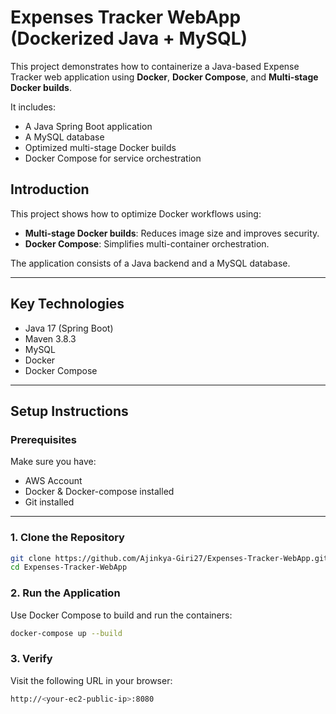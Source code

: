 # Expenses Tracker WebApp (Dockerized Java + MySQL)

This project demonstrates how to containerize a Java-based Expense Tracker web application using **Docker**, **Docker Compose**, and **Multi-stage Docker builds**.

It includes:

- A Java Spring Boot application
- A MySQL database
- Optimized multi-stage Docker builds
- Docker Compose for service orchestration

## Introduction

This project shows how to optimize Docker workflows using:

- **Multi-stage Docker builds**: Reduces image size and improves security.
- **Docker Compose**: Simplifies multi-container orchestration.

The application consists of a Java backend and a MySQL database.

---

## Key Technologies

- Java 17 (Spring Boot)
- Maven 3.8.3
- MySQL
- Docker
- Docker Compose

---

## Setup Instructions

### Prerequisites

Make sure you have:

- AWS Account
- Docker & Docker-compose installed
- Git installed

---

### 1. Clone the Repository

```bash
git clone https://github.com/Ajinkya-Giri27/Expenses-Tracker-WebApp.git
cd Expenses-Tracker-WebApp
```

### 2. Run the Application

Use Docker Compose to build and run the containers:

```bash
docker-compose up --build
```

### 3. Verify

Visit the following URL in your browser:

```bash
http://<your-ec2-public-ip>:8080
```
